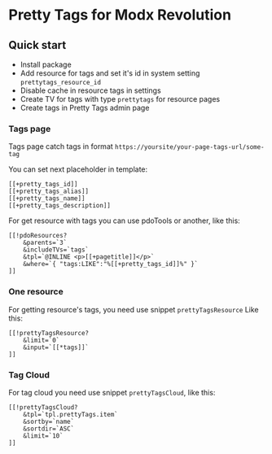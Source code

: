 # Pretty Tags for Modx Revolution


## Quick start
* Install package
* Add resource for tags and set it's id in system setting `prettytags_resource_id`
* Disable cache in resource tags in settings
* Create TV for tags with type `prettytags` for resource pages
* Create tags in Pretty Tags admin page

### Tags page
Tags page catch tags in format `https://yoursite/your-page-tags-url/some-tag`

You can set next placeholder in template:
```
[[+pretty_tags_id]]     
[[+pretty_tags_alias]]  
[[+pretty_tags_name]]   
[[+pretty_tags_description]]
```

For get resource with tags you can use pdoTools or another, like this:
```
[[!pdoResources?
    &parents=`3`
    &includeTVs=`tags`
    &tpl=`@INLINE <p>[[+pagetitle]]</p>`
    &where=`{ "tags:LIKE":"%[[+pretty_tags_id]]%" }`
]]
```

### One resource
For getting resource's tags, you need use snippet `prettyTagsResource`
Like this:
```
[[!prettyTagsResource?
    &limit=`0`
    &input=`[[*tags]]`
]]
```
### Tag Cloud
For tag cloud you need use snippet `prettyTagsCloud`, like this:
```
[[!prettyTagsCloud?
    &tpl=`tpl.prettyTags.item`
    &sortby=`name`
    &sortdir=`ASC`
    &limit=`10`
]]
```
